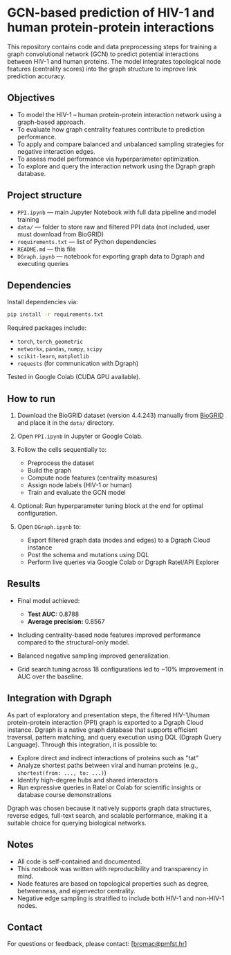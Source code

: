 # GCN-based prediction of HIV-1 and human protein-protein interactions

This repository contains code and data preprocessing steps for training a graph convolutional network (GCN) to predict potential interactions between HIV-1 and human proteins. The model integrates topological node features (centrality scores) into the graph structure to improve link prediction accuracy.

## Objectives

* To model the HIV-1 – human protein-protein interaction network using a graph-based approach.
* To evaluate how graph centrality features contribute to prediction performance.
* To apply and compare balanced and unbalanced sampling strategies for negative interaction edges.
* To assess model performance via hyperparameter optimization.
* To explore and query the interaction network using the Dgraph graph database.

## Project structure

* `PPI.ipynb` — main Jupyter Notebook with full data pipeline and model training
* `data/` — folder to store raw and filtered PPI data (not included, user must download from BioGRID)
* `requirements.txt` — list of Python dependencies
* `README.md` — this file
* `DGraph.ipynb` — notebook for exporting graph data to Dgraph and executing queries

## Dependencies

Install dependencies via:

```bash
pip install -r requirements.txt
```

Required packages include:

* `torch`, `torch_geometric`
* `networkx`, `pandas`, `numpy`, `scipy`
* `scikit-learn`, `matplotlib`
* `requests` (for communication with Dgraph)

Tested in Google Colab (CUDA GPU available).

## How to run

1. Download the BioGRID dataset (version 4.4.243) manually from [BioGRID](https://thebiogrid.org/) and place it in the `data/` directory.
2. Open `PPI.ipynb` in Jupyter or Google Colab.
3. Follow the cells sequentially to:

   * Preprocess the dataset
   * Build the graph
   * Compute node features (centrality measures)
   * Assign node labels (HIV-1 or human)
   * Train and evaluate the GCN model
4. Optional: Run hyperparameter tuning block at the end for optimal configuration.
5. Open `DGraph.ipynb` to:

   * Export filtered graph data (nodes and edges) to a Dgraph Cloud instance
   * Post the schema and mutations using DQL
   * Perform live queries via Google Colab or Dgraph Ratel/API Explorer

## Results

* Final model achieved:

  * **Test AUC:** 0.8788
  * **Average precision:** 0.8567
* Including centrality-based node features improved performance compared to the structural-only model.
* Balanced negative sampling improved generalization.
* Grid search tuning across 18 configurations led to \~10% improvement in AUC over the baseline.

## Integration with Dgraph

As part of exploratory and presentation steps, the filtered HIV-1/human protein-protein interaction (PPI) graph is exported to a Dgraph Cloud instance. Dgraph is a native graph database that supports efficient traversal, pattern matching, and query execution using DQL (Dgraph Query Language). Through this integration, it is possible to:

* Explore direct and indirect interactions of proteins such as "tat"
* Analyze shortest paths between viral and human proteins (e.g., `shortest(from: ..., to: ...)`)
* Identify high-degree hubs and shared interactors
* Run expressive queries in Ratel or Colab for scientific insights or database course demonstrations

Dgraph was chosen because it natively supports graph data structures, reverse edges, full-text search, and scalable performance, making it a suitable choice for querying biological networks.

## Notes

* All code is self-contained and documented.
* This notebook was written with reproducibility and transparency in mind.
* Node features are based on topological properties such as degree, betweenness, and eigenvector centrality.
* Negative edge sampling is stratified to include both HIV-1 and non-HIV-1 nodes.

## Contact

For questions or feedback, please contact: \[[bromac@pmfst.hr](mailto:bromac@pmfst.hr)]
